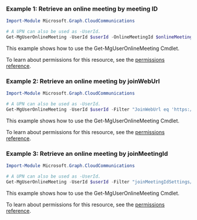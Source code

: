 ### Example 1: Retrieve an online meeting by meeting ID

```powershell
Import-Module Microsoft.Graph.CloudCommunications

# A UPN can also be used as -UserId.
Get-MgUserOnlineMeeting -UserId $userId -OnlineMeetingId $onlineMeetingId
```
This example shows how to use the Get-MgUserOnlineMeeting Cmdlet.

To learn about permissions for this resource, see the [permissions reference](/graph/permissions-reference).

### Example 2: Retrieve an online meeting by joinWebUrl

```powershell
Import-Module Microsoft.Graph.CloudCommunications

# A UPN can also be used as -UserId.
Get-MgUserOnlineMeeting -UserId $userId -Filter "JoinWebUrl eq 'https://teams.microsoft.com/l/meetup-join/19:meeting_MGQ4MDQyNTEtNTQ2NS00YjQxLTlkM2EtZWVkODYxODYzMmY2@thread.v2/0?context"
```
This example shows how to use the Get-MgUserOnlineMeeting Cmdlet.

To learn about permissions for this resource, see the [permissions reference](/graph/permissions-reference).

### Example 3: Retrieve an online meeting by joinMeetingId

```powershell
Import-Module Microsoft.Graph.CloudCommunications

# A UPN can also be used as -UserId.
Get-MgUserOnlineMeeting -UserId $userId -Filter "joinMeetingIdSettings/joinMeetingId eq '1234567890'"
```
This example shows how to use the Get-MgUserOnlineMeeting Cmdlet.

To learn about permissions for this resource, see the [permissions reference](/graph/permissions-reference).

